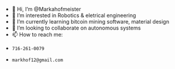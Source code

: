 - 👋 Hi, I’m @Markahofmeister
- 👀 I’m interested in Robotics & eletrical engineering
- 🌱 I’m currently learning bitcoin mining software, material design
- 💞️ I’m looking to collaborate on autonomous systems
- 📫 How to reach me:
-     716-261-0079
-     markhof12@gmail.com

<!---
Markahofmeister/Markahofmeister is a ✨ special ✨ repository because its `README.md` (this file) appears on your GitHub profile.
You can click the Preview link to take a look at your changes.
--->
